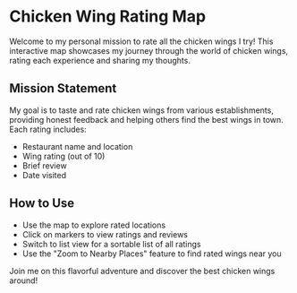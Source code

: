 # Chicken Wing Rating Map

Welcome to my personal mission to rate all the chicken wings I try! This interactive map showcases my journey through the world of chicken wings, rating each experience and sharing my thoughts.

## Mission Statement

My goal is to taste and rate chicken wings from various establishments, providing honest feedback and helping others find the best wings in town. Each rating includes:

- Restaurant name and location
- Wing rating (out of 10)
- Brief review
- Date visited

## How to Use

- Use the map to explore rated locations
- Click on markers to view ratings and reviews
- Switch to list view for a sortable list of all ratings
- Use the "Zoom to Nearby Places" feature to find rated wings near you

Join me on this flavorful adventure and discover the best chicken wings around!